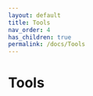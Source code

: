 ```yaml
---
layout: default
title: Tools
nav_order: 4
has_children: true
permalink: /docs/Tools
---
```


# Tools
